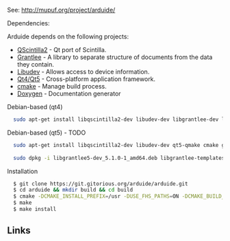 See: http://mupuf.org/project/arduide/

Dependencies:

Arduide depends on the following projects:

* [QScintilla2] - Qt port of Scintilla.
* [Grantlee] - A library to separate structure of documents from the data they contain.
* [Libudev] - Allows access to device information.
* [Qt4/Qt5] - Cross-platform application framework.
* [cmake] - Manage build process.
* [Doxygen] - Documentation generator
    
Debian-based (qt4)
```sh
  sudo apt-get install libqscintilla2-dev libudev-dev libgrantlee-dev libgrantlee-core0 qt4-qmake cmake git
```
Debian-based (qt5) - TODO
```sh
  sudo apt-get install libqscintilla2-dev libudev-dev qt5-qmake cmake git
  
  sudo dpkg -i libgrantlee5-dev_5.1.0-1_amd64.deb libgrantlee-templates5_5.1.0-1_amd64.deb libgrantlee-textdocument5_5.1.0-1_amd64.deb
```
Installation
```sh
  $ git clone https://git.gitorious.org/arduide/arduide.git 
  $ cd arduide && mkdir build && cd build
  $ cmake -DCMAKE_INSTALL_PREFIX=/usr -DUSE_FHS_PATHS=ON -DCMAKE_BUILD_TYPE=Release ..
  $ make
  $ make install
```

## Links

[QScintilla2]: http://www.riverbankcomputing.co.uk/software/qscintilla/intro
[Grantlee]: https://github.com/steveire/grantlee
[Libudev]: http://www.freedesktop.org/software/systemd/libudev/
[Qt4/Qt5]: https://qt.digia.com/
[cmake]: http://www.cmake.org/
[Doxygen]: http://www.stack.nl/~dimitri/doxygen/
